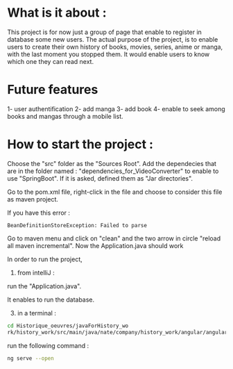 # What is it about : 

This project is for now just a group of page that enable to register in database 
some new users.
The actual purpose of the project, is to enable users to create their own history of books,
movies, series, anime or manga, with the last moment you stopped them.
It would enable users to know which one they can read next.

# Future features

1- user authentification
2- add manga
3- add book
4- enable to seek among books and mangas through a mobile list.


# How to start the project :

Choose the "src" folder as the "Sources Root".
Add the dependecies that are in the folder named : 
"dependencies_for_VideoConverter"
to enable to use "SpringBoot".
If it is asked, defined them as "Jar directories".

Go to the pom.xml file, right-click in the file and choose to 
consider this file as maven project.

If you have this error :

```
BeanDefinitionStoreException: Failed to parse
```
Go to maven menu and click on "clean" and the two arrow in circle
"reload all maven incremental".
Now the Application.java should work


In order to run the project, 

1) from intelliJ :

run the "Application.java".

It enables to run the database.


3) in a terminal :
```bash 
cd Historique_oeuvres/javaForHistory_wo
rk/history_work/src/main/java/nate/company/history_work/angular/angularclient
```
run the following command : 
```bash
ng serve --open
```






